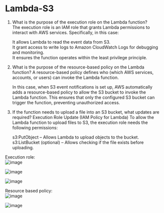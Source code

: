 # Lambda-S3
1. What is the purpose of the execution role on the Lambda function?  
   The execution role is an IAM role that grants Lambda permissions to interact with AWS services. Specifically, in this case:  

   It allows Lambda to read the event data from S3.  
   It grant access to write logs to Amazon CloudWatch Logs for debugging and monitoring.  
   It ensures the function operates within the least privilege principle.  

2. What is the purpose of the resource-based policy on the Lambda function?
   A resource-based policy defines who (which AWS services, accounts, or users) can invoke the Lambda function.

   In this case, when S3 event notifications is set up, AWS automatically adds a resource-based policy to allow the S3 bucket to invoke the Lambda function.
   This ensures that only the configured S3 bucket can trigger the function, preventing unauthorized access.

3. If the function needs to upload a file into an S3 bucket, what updates are required?
   Execution Role Update (IAM Policy for Lambda)
   To allow the Lambda function to upload files to S3, the execution role needs the following permissions:

   s3:PutObject – Allows Lambda to upload objects to the bucket.
   s3:ListBucket (optional) – Allows checking if the file exists before uploading.

Execution role:  
![image](https://github.com/user-attachments/assets/b367774b-26e3-4af7-b492-0c6598275468)  

![image](https://github.com/user-attachments/assets/acceace5-426d-4b68-898a-113e6c67ef0a)

![image](https://github.com/user-attachments/assets/4603e04e-397d-498e-b0e7-51bba8e59eae)

Resource based policy:  
![image](https://github.com/user-attachments/assets/48797b43-aea8-41bd-a73d-2a25869f5c88)  

![image](https://github.com/user-attachments/assets/a4c35593-8f2b-4db0-91ff-801383b6d48b) 





